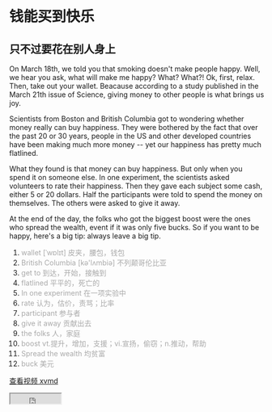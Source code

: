 # 钱能买到快乐
## 只不过要花在别人身上

On March 18th, we told you that smoking doesn't make people happy. Well, we hear you ask, what will make me happy? What? What?! 
Ok, first, relax. Then, take out your wallet. Beacause according to a study published in the March 21th issue of Science, giving money to other people is what brings us joy.

Scientists from Boston and British Columbia got to wondering whether money really can buy happiness. They were bothered by the fact that over the past 20 or 30 years, people in the US and other developed countries have been making much more money -- yet our happiness has pretty much flatlined.

What they found is that money can buy happiness. But only when you spend it on someone else. In one experiment, the scientists asked volunteers to rate their happiness. Then they gave each subject some cash, either 5 or 20 dollars. Half the participants were told to spend the money on themselves. The others were asked to give it away.

At the end of the day, the folks who got the biggest boost were the ones who spread the wealth, event if it was only five bucks. So if you want to be happy, here's a big tip: always leave a big tip.


1. <font color=#A9A9A9>wallet [ˈwɒlɪt] 皮夹，腰包，钱包</font>
2. <font color=#A9A9A9>British Columbia [kə'lʌmbiə] 不列颠哥伦比亚</font>
3. <font color=#A9A9A9>get to 到达，开始，接触到</font>
4. <font color=#A9A9A9>flatlined 平平的，死亡的</font>
5. <font color=#A9A9A9>In one experiment 在一项实验中</font>
6. <font color=#A9A9A9>rate 认为，估价，责骂；比率</font>
7. <font color=#A9A9A9>participant 参与者</font>
8. <font color=#A9A9A9>give it away 贡献出去</font>
9. <font color=#A9A9A9>the folks 人，家庭</font>
10. <font color=#A9A9A9>boost vt.提升，增加，支援；vi.宣扬，偷窃；n.推动，帮助</font>
11. <font color=#A9A9A9>Spread the wealth 均贫富</font>
12. <font color=#A9A9A9>buck 美元</font>

[查看视频 xvmd ](https://pan.baidu.com/s/1JYlobi0A__RXTJNkK8kexw)

<iframe height=20 width=100 src="https://gitee.com/ethanjh/Learning_Blog/raw/master/docs/others/pics/dolphin.gif">
<iframe height=498 width=510 src="https://gitee.com/ethanjh/pictures/blob/master/video/20210113.mp4">
